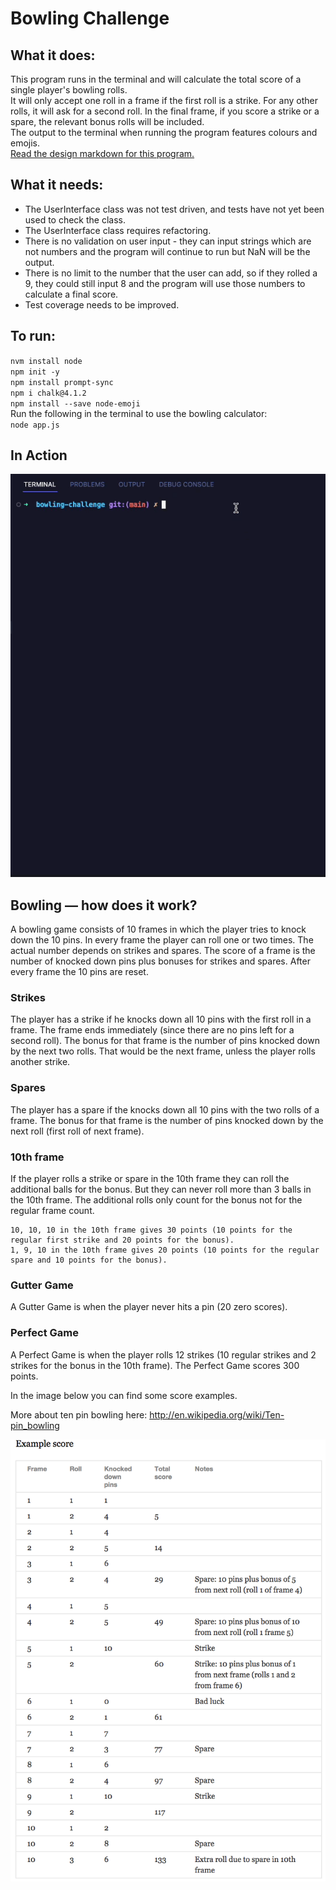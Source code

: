 Bowling Challenge
================= 

## What it does: 
This program runs in the terminal and will calculate the total score of a single player's bowling rolls. <br>
It will only accept one roll in a frame if the first roll is a strike. For any other rolls, it will ask for a second roll. In the final frame, if you score a strike or a spare, the relevant bonus rolls will be included. <br>
The output to the terminal when running the program features colours and emojis. <br>
[Read the design markdown for this program.](./docs/design-recipe.md)

## What it needs: 
- The UserInterface class was not test driven, and tests have not yet been used to check the class.
- The UserInterface class requires refactoring.
- There is no validation on user input - they can input strings which are not numbers and the program will continue to run but NaN will be the output.
- There is no limit to the number that the user can add, so if they rolled a 9, they could still input 8 and the program will use those numbers to calculate a final score. 
- Test coverage needs to be improved.

## To run:

`nvm install node`\
`npm init -y`\
`npm install prompt-sync`\
`npm i chalk@4.1.2`\
`npm install --save node-emoji`\
Run the following in the terminal to use the bowling calculator:\
`node app.js` 

## In Action
![Bowling scorecard in action](./docs/bowling%20scorecard%20demo.gif)

## Bowling — how does it work?

A bowling game consists of 10 frames in which the player tries to knock down the 10 pins. In every frame the player can roll one or two times. The actual number depends on strikes and spares. The score of a frame is the number of knocked down pins plus bonuses for strikes and spares. After every frame the 10 pins are reset.

### Strikes

The player has a strike if he knocks down all 10 pins with the first roll in a frame. The frame ends immediately (since there are no pins left for a second roll). The bonus for that frame is the number of pins knocked down by the next two rolls. That would be the next frame, unless the player rolls another strike.

### Spares

The player has a spare if the knocks down all 10 pins with the two rolls of a frame. The bonus for that frame is the number of pins knocked down by the next roll (first roll of next frame).

### 10th frame

If the player rolls a strike or spare in the 10th frame they can roll the additional balls for the bonus. But they can never roll more than 3 balls in the 10th frame. The additional rolls only count for the bonus not for the regular frame count.

    10, 10, 10 in the 10th frame gives 30 points (10 points for the regular first strike and 20 points for the bonus).
    1, 9, 10 in the 10th frame gives 20 points (10 points for the regular spare and 10 points for the bonus).

### Gutter Game

A Gutter Game is when the player never hits a pin (20 zero scores).

### Perfect Game

A Perfect Game is when the player rolls 12 strikes (10 regular strikes and 2 strikes for the bonus in the 10th frame). The Perfect Game scores 300 points.

In the image below you can find some score examples.

More about ten pin bowling here: http://en.wikipedia.org/wiki/Ten-pin_bowling

![Ten Pin Score Example](images/example_ten_pin_scoring.png)

